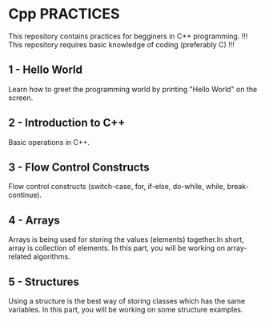 # Cpp PRACTICES

This repository contains practices for begginers in C++ programming.
!!! This repository requires basic knowledge of coding (preferably C) !!!



## 1 - Hello World

Learn how to greet the programming world by printing "Hello World" on the screen.

## 2 - Introduction to C++

Basic operations in C++.

## 3 - Flow Control Constructs

Flow control constructs (switch-case, for, if-else, do-while, while, break-continue).

## 4 - Arrays

Arrays is being used for storing the values (elements) together.In short, array is collection of elements. In this part, you will be working on array-related algorithms.

## 5 - Structures

Using a structure is the best way of storing classes which has the same variables. In this part, you will be working on some structure examples.

